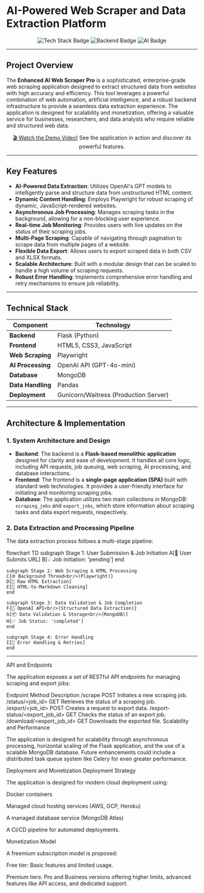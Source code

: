 # AI-Powered Web Scraper and Data Extraction Platform

<p align="center">
  <img src="https://img.shields.io/badge/Stack-AI%20%7C%20Web%20Scraping%20%7C%20Data%20Extraction-007bff?style=for-the-badge&logo=github&logoColor=white" alt="Tech Stack Badge" />
  <img src="https://img.shields.io/badge/Backend-Python%20%7C%20Flask-3776AB?style=for-the-badge&logo=python&logoColor=white" alt="Backend Badge" />
  <img src="https://img.shields.io/badge/AI-OpenAI%20%7C%20GPT--4o--mini-000000?style=for-the-badge&logo=openai&logoColor=white" alt="AI Badge" />
</p>

---

## Project Overview

The **Enhanced AI Web Scraper Pro** is a sophisticated, enterprise-grade web scraping application designed to extract structured data from websites with high accuracy and efficiency. This tool leverages a powerful combination of web automation, artificial intelligence, and a robust backend infrastructure to provide a seamless data extraction experience. The application is designed for scalability and monetization, offering a valuable service for businesses, researchers, and data analysts who require reliable and structured web data.

<div align="center">
  <p><a href="#">🎬 Watch the Demo Video!</a> See the application in action and discover its powerful features.</p>
</div>

---

## Key Features

- **AI-Powered Data Extraction**: Utilizes OpenAI's GPT models to intelligently parse and structure data from unstructured HTML content.
- **Dynamic Content Handling**: Employs Playwright for robust scraping of dynamic, JavaScript-rendered websites.
- **Asynchronous Job Processing**: Manages scraping tasks in the background, allowing for a non-blocking user experience.
- **Real-time Job Monitoring**: Provides users with live updates on the status of their scraping jobs.
- **Multi-Page Scraping**: Capable of navigating through pagination to scrape data from multiple pages of a website.
- **Flexible Data Export**: Allows users to export scraped data in both CSV and XLSX formats.
- **Scalable Architecture**: Built with a modular design that can be scaled to handle a high volume of scraping requests.
- **Robust Error Handling**: Implements comprehensive error handling and retry mechanisms to ensure job reliability.

---

## Technical Stack

| Component        | Technology                              |
|------------------|-----------------------------------------|
| **Backend**      | Flask (Python)                          |
| **Frontend**     | HTML5, CSS3, JavaScript                 |
| **Web Scraping** | Playwright                               |
| **AI Processing**| OpenAI API (GPT-4o-mini)                |
| **Database**     | MongoDB                                 |
| **Data Handling**| Pandas                                  |
| **Deployment**   | Gunicorn/Waitress (Production Server)   |

---

## Architecture & Implementation

### 1. System Architecture and Design

- **Backend**: The backend is a **Flask-based monolithic application** designed for clarity and ease of development. It handles all core logic, including API requests, job queuing, web scraping, AI processing, and database interactions.
- **Frontend**: The frontend is a **single-page application (SPA)** built with standard web technologies. It provides a user-friendly interface for initiating and monitoring scraping jobs.
- **Database**: The application utilizes two main collections in MongoDB: `scraping_jobs` and `export_jobs`, which store information about scraping tasks and data export requests, respectively.

### 2. Data Extraction and Processing Pipeline

The data extraction process follows a multi-stage pipeline:

flowchart TD
    subgraph Stage 1: User Submission & Job Initiation
    A[👤 User Submits URL]
    B[💡 Job Initiation: 'pending']
    end

    subgraph Stage 2: Web Scraping & HTML Processing
    C{🌐 Background Thread<br/>(Playwright)}
    D[📝 Raw HTML Extraction]
    E[🧹 HTML-to-Markdown Cleaning]
    end

    subgraph Stage 3: Data Validation & Job Completion
    F{🧠 OpenAI API<br/>(Structured Data Extraction)}
    G[📦 Data Validation & Storage<br/>(MongoDB)]
    H[✅ Job Status: 'completed']
    end
    
    subgraph Stage 4: Error Handling
    I[🚧 Error Handling & Retries]
    end
---

API and Endpoints

The application exposes a set of RESTful API endpoints for managing scraping and export jobs:

Endpoint	Method	Description
/scrape	POST	Initiates a new scraping job.
/status/<job_id>	GET	Retrieves the status of a scraping job.
/export/<job_id>	POST	Creates a request to export data.
/export-status/<export_job_id>	GET	Checks the status of an export job.
/download/<export_job_id>	GET	Downloads the exported file.
Scalability and Performance

The application is designed for scalability through asynchronous processing, horizontal scaling of the Flask application, and the use of a scalable MongoDB database. Future enhancements could include a distributed task queue system like Celery for even greater performance.

Deployment and Monetization
Deployment Strategy

The application is designed for modern cloud deployment using:

Docker containers

Managed cloud hosting services (AWS, GCP, Heroku)

A managed database service (MongoDB Atlas)

A CI/CD pipeline for automated deployments.

Monetization Model

A freemium subscription model is proposed:

Free tier: Basic features and limited usage.

Premium tiers: Pro and Business versions offering higher limits, advanced features like API access, and dedicated support.
